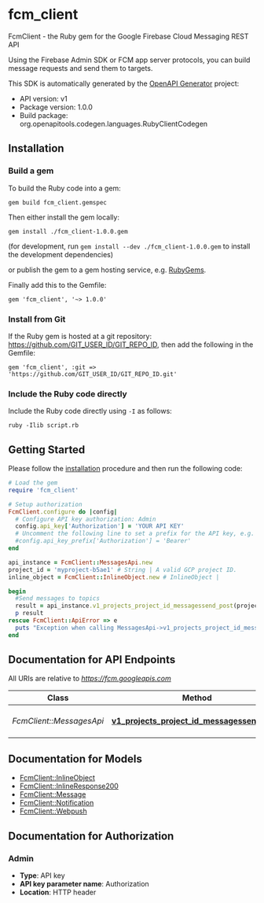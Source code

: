 # fcm_client

FcmClient - the Ruby gem for the Google Firebase Cloud Messaging REST API

Using the Firebase Admin SDK or FCM app server protocols, you can build message requests and send them to targets.


This SDK is automatically generated by the [OpenAPI Generator](https://openapi-generator.tech) project:

- API version: v1
- Package version: 1.0.0
- Build package: org.openapitools.codegen.languages.RubyClientCodegen

## Installation

### Build a gem

To build the Ruby code into a gem:

```shell
gem build fcm_client.gemspec
```

Then either install the gem locally:

```shell
gem install ./fcm_client-1.0.0.gem
```
(for development, run `gem install --dev ./fcm_client-1.0.0.gem` to install the development dependencies)

or publish the gem to a gem hosting service, e.g. [RubyGems](https://rubygems.org/).

Finally add this to the Gemfile:

    gem 'fcm_client', '~> 1.0.0'

### Install from Git

If the Ruby gem is hosted at a git repository: https://github.com/GIT_USER_ID/GIT_REPO_ID, then add the following in the Gemfile:

    gem 'fcm_client', :git => 'https://github.com/GIT_USER_ID/GIT_REPO_ID.git'

### Include the Ruby code directly

Include the Ruby code directly using `-I` as follows:

```shell
ruby -Ilib script.rb
```

## Getting Started

Please follow the [installation](#installation) procedure and then run the following code:
```ruby
# Load the gem
require 'fcm_client'

# Setup authorization
FcmClient.configure do |config|
  # Configure API key authorization: Admin
  config.api_key['Authorization'] = 'YOUR API KEY'
  # Uncomment the following line to set a prefix for the API key, e.g. 'Bearer' (defaults to nil)
  #config.api_key_prefix['Authorization'] = 'Bearer'
end

api_instance = FcmClient::MessagesApi.new
project_id = 'myproject-b5ae1' # String | A valid GCP project ID.
inline_object = FcmClient::InlineObject.new # InlineObject | 

begin
  #Send messages to topics
  result = api_instance.v1_projects_project_id_messagessend_post(project_id, inline_object)
  p result
rescue FcmClient::ApiError => e
  puts "Exception when calling MessagesApi->v1_projects_project_id_messagessend_post: #{e}"
end

```

## Documentation for API Endpoints

All URIs are relative to *https://fcm.googleapis.com*

Class | Method | HTTP request | Description
------------ | ------------- | ------------- | -------------
*FcmClient::MessagesApi* | [**v1_projects_project_id_messagessend_post**](docs/MessagesApi.md#v1_projects_project_id_messagessend_post) | **POST** /v1/projects/{project_id}/messages:send | Send messages to topics


## Documentation for Models

 - [FcmClient::InlineObject](docs/InlineObject.md)
 - [FcmClient::InlineResponse200](docs/InlineResponse200.md)
 - [FcmClient::Message](docs/Message.md)
 - [FcmClient::Notification](docs/Notification.md)
 - [FcmClient::Webpush](docs/Webpush.md)


## Documentation for Authorization


### Admin

- **Type**: API key
- **API key parameter name**: Authorization
- **Location**: HTTP header

